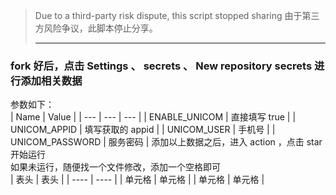> Due to a third-party risk dispute, this script stopped sharing
> 由于第三方风险争议，此脚本停止分享。
> ***
 ### fork 好后，点击 Settings 、 secrets 、 New repository secrets 进行添加相关数据
 参数如下：  
| Name | Value |
| --- | --- | --- |
| ENABLE_UNICOM | 直接填写 true |
| UNICOM_APPID | 填写获取的 appid |
| UNICOM_USER | 手机号 |
| UNICOM_PASSWORD | 服务密码 |
添加以上数据之后，进入 action ，点击 star 开始运行   
如果未运行，随便找一个文件修改，添加一个空格即可  
|  表头   | 表头  |
|  ----  | ----  |
| 单元格  | 单元格 |
| 单元格  | 单元格 |
